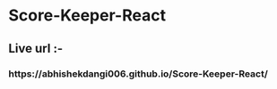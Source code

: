 # Score-Keeper-React

<h2>Live url :- </h2><h3>https://abhishekdangi006.github.io/Score-Keeper-React/ </h3>
